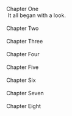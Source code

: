 Chapter One<br>
&nbsp;It all began with a look.<br><br>
Chapter Two<br><br>
Chapter Three<br><br>
Chapter Four<br><br>
Chapter Five<br><br>
Chapter Six<br><br>
Chapter Seven<br><br>
Chapter Eight<br><br>
